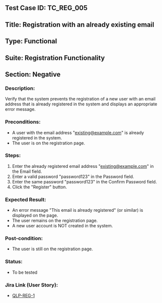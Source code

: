 ## Test Case ID: TC_REG_005
## Title: Registration with an already existing email
## Type: Functional
## Suite: Registration Functionality
## Section: Negative

### Description:
Verify that the system prevents the registration of a new user with an email address that is already registered 
in the system and displays an appropriate error message.

### Preconditions:
* A user with the email address "existing@example.com" is already registered in the system.
* The user is on the registration page.

### Steps:
1. Enter the already registered email address "existing@example.com" in the Email field.
2. Enter a valid password "password123" in the Password field.
3. Enter the same password "password123" in the Confirm Password field.
4. Click the "Register" button.

### Expected Result:
* An error message "This email is already registered" (or similar) is displayed on the page.
* The user remains on the registration page.
* A new user account is NOT created in the system.

### Post-condition:
* The user is still on the registration page.

### Status:
* To be tested

### Jira Link (User Story):
* [QLP-REG-1](../user-stories/register-new-user.md)